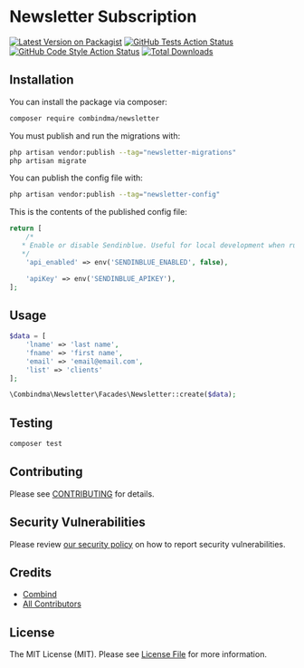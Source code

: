 # Newsletter Subscription

[![Latest Version on Packagist](https://img.shields.io/packagist/v/combindma/newsletter.svg?style=flat-square)](https://packagist.org/packages/combindma/newsletter)
[![GitHub Tests Action Status](https://img.shields.io/github/workflow/status/combindma/newsletter/run-tests?label=tests)](https://github.com/combindma/newsletter/actions?query=workflow%3ATests+branch%3Amaster)
[![GitHub Code Style Action Status](https://img.shields.io/github/workflow/status/combindma/newsletter/Check%20&%20fix%20styling?label=code%20style)](https://github.com/combindma/newsletter/actions?query=workflow%3A"Check+%26+fix+styling"+branch%3Amaster)
[![Total Downloads](https://img.shields.io/packagist/dt/combindma/newsletter.svg?style=flat-square)](https://packagist.org/packages/combindma/newsletter)

## Installation

You can install the package via composer:

```bash
composer require combindma/newsletter
```

You must publish and run the migrations with:

```bash
php artisan vendor:publish --tag="newsletter-migrations"
php artisan migrate
```

You can publish the config file with:
```bash
php artisan vendor:publish --tag="newsletter-config"
```

This is the contents of the published config file:

```php
return [
    /*
   * Enable or disable Sendinblue. Useful for local development when runing tests.
   */
    'api_enabled' => env('SENDINBLUE_ENABLED', false),

    'apiKey' => env('SENDINBLUE_APIKEY'),
];
```

## Usage

```php
$data = [  
    'lname' => 'last name',
    'fname' => 'first name',
    'email' => 'email@email.com',
    'list' => 'clients'
];

\Combindma\Newsletter\Facades\Newsletter::create($data);
```

## Testing

```bash
composer test
```

## Contributing

Please see [CONTRIBUTING](.github/CONTRIBUTING.md) for details.

## Security Vulnerabilities

Please review [our security policy](../../security/policy) on how to report security vulnerabilities.

## Credits

- [Combind](https://github.com/combindma)
- [All Contributors](../../contributors)

## License

The MIT License (MIT). Please see [License File](LICENSE.md) for more information.
